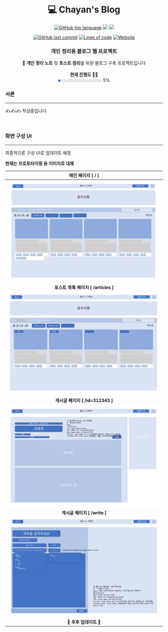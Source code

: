 <h1 align='middle'>💻 Chayan's Blog</h1>

<p align='middle'>
   <a target="_blank" rel="noopener noreferrer" href="https://camo.githubusercontent.com/d5e20e9e3ed085b01f8f9646147dd362ba7f3897d477133c2137b4fe3f83a180/68747470733a2f2f696d672e736869656c64732e696f2f6769746875622f6c616e6775616765732f746f702f48616e7377696e642f43686179616e426c6f673f636f6c6f723d79656c6c6f77" class="rich-diff-level-one"><img alt="GitHub top language" src="https://camo.githubusercontent.com/d5e20e9e3ed085b01f8f9646147dd362ba7f3897d477133c2137b4fe3f83a180/68747470733a2f2f696d672e736869656c64732e696f2f6769746875622f6c616e6775616765732f746f702f48616e7377696e642f43686179616e426c6f673f636f6c6f723d79656c6c6f77" data-canonical-src="https://img.shields.io/github/languages/top/Hanswind/ChayanBlog?color=yellow" style="max-width:100%;"></a>
   <a target="_blank" rel="noopener noreferrer" href="https://camo.githubusercontent.com/dbcec31968291a58ca88f74268e59406baeb9a8999e540c7ad3b7314a8a8a52e/68747470733a2f2f696d672e736869656c64732e696f2f62616467652f2d72656163742d626c7565" class="rich-diff-level-one"><img src="https://camo.githubusercontent.com/dbcec31968291a58ca88f74268e59406baeb9a8999e540c7ad3b7314a8a8a52e/68747470733a2f2f696d672e736869656c64732e696f2f62616467652f2d72656163742d626c7565" data-canonical-src="https://img.shields.io/badge/-react-blue" style="max-width:100%;"></a>
   <a target="_blank" rel="noopener noreferrer" href="https://camo.githubusercontent.com/4d6acd617070a278ad76b2c05d2e3bcf24d4863b79f28f7d885821063abe9018/68747470733a2f2f696d672e736869656c64732e696f2f62616467652f2d66697265626173652d726564" class="rich-diff-level-one"><img src="https://camo.githubusercontent.com/4d6acd617070a278ad76b2c05d2e3bcf24d4863b79f28f7d885821063abe9018/68747470733a2f2f696d672e736869656c64732e696f2f62616467652f2d66697265626173652d726564" data-canonical-src="https://img.shields.io/badge/-firebase-red" style="max-width:100%;"></a>
</p>



<p align='middle'><a target="_blank" rel="noopener noreferrer" href="https://camo.githubusercontent.com/a78a6d16926bff16b2f41e1f82a4eec19415f55cd5ed83664f99cc2598c7f182/68747470733a2f2f696d672e736869656c64732e696f2f6769746875622f6c6173742d636f6d6d69742f48616e7377696e642f43686179616e426c6f67"><img src="https://camo.githubusercontent.com/a78a6d16926bff16b2f41e1f82a4eec19415f55cd5ed83664f99cc2598c7f182/68747470733a2f2f696d672e736869656c64732e696f2f6769746875622f6c6173742d636f6d6d69742f48616e7377696e642f43686179616e426c6f67" alt="GitHub last commit" data-canonical-src="https://img.shields.io/github/last-commit/Hanswind/ChayanBlog" style="max-width:100%;"></a>
<a target="_blank" rel="noopener noreferrer" href="https://camo.githubusercontent.com/9e29db64a0deb7b8d16f9cab2627e4dc9a3e16a510455e544317ff6b5e1c6d4d/68747470733a2f2f696d672e736869656c64732e696f2f746f6b65692f6c696e65732f6769746875622f48616e7377696e642f43686179616e426c6f67"><img src="https://camo.githubusercontent.com/9e29db64a0deb7b8d16f9cab2627e4dc9a3e16a510455e544317ff6b5e1c6d4d/68747470733a2f2f696d672e736869656c64732e696f2f746f6b65692f6c696e65732f6769746875622f48616e7377696e642f43686179616e426c6f67" alt="Lines of code" data-canonical-src="https://img.shields.io/tokei/lines/github/Hanswind/ChayanBlog" style="max-width:100%;"></a>
<a target="_blank" rel="noopener noreferrer" href="https://camo.githubusercontent.com/3ff6b4d2bffc9b0a07608ccf9eac7803216d07c4077d3b30aa8014ca7a1c8353/68747470733a2f2f696d672e736869656c64732e696f2f776562736974653f646f776e5f636f6c6f723d6c696768746772657926646f776e5f6d6573736167653d6e6f742532306f6e253230736572766963652675705f636f6c6f723d677265656e2675705f6d6573736167653d6f6e253230736572766963652675726c3d68747470732533412532462532466465762e63686179616e2e696f"><img src="https://camo.githubusercontent.com/3ff6b4d2bffc9b0a07608ccf9eac7803216d07c4077d3b30aa8014ca7a1c8353/68747470733a2f2f696d672e736869656c64732e696f2f776562736974653f646f776e5f636f6c6f723d6c696768746772657926646f776e5f6d6573736167653d6e6f742532306f6e253230736572766963652675705f636f6c6f723d677265656e2675705f6d6573736167653d6f6e253230736572766963652675726c3d68747470732533412532462532466465762e63686179616e2e696f" alt="Website" data-canonical-src="https://img.shields.io/website?down_color=lightgrey&amp;down_message=not%20on%20service&amp;up_color=green&amp;up_message=on%20service&amp;url=https%3A%2F%2Fdev.chayan.io" style="max-width:100%;"></a>

</p>

   
          
<h3 align='middle'> 개인 정리용 블로그 웹 프로젝트</h3>
<p align='middle'>
📝 <strong>개인 정리 노트</strong> 및 <strong>포스트 정리</strong>를 위한 블로그 구축 프로젝트입니다<br/><br />
   <strong>현재 진행도 👨‍💻</strong><br/>
    <progress value="5" max="100"></progress>&nbsp;5%
</p>


### 서론
-----

✍️✍️✍️ 작성중입니다

<br />

### 화면 구성 UI
------

최종적으론 구성 UI로 업데이트 예정

**현재는 프로토타이핑 용 이미지로 대체**

|          메인 페이지 [ / ]           |
| :----------------------------------: |
|  ![](documents/objects/home.JPG)   |
| **포스트 목록 페이지 [ /articles ]** |
|  ![](documents/objects/post.JPG)   |
|   **게시글 페이지 [ /id=312343 ]**   |
|  ![](documents/objects/view.JPG)   |
|     **게시글 페이지 [ /write ]**     |
|  ![](documents/objects/write.JPG)  |
|        **🔨 추후 업데이트 🔨**         |

